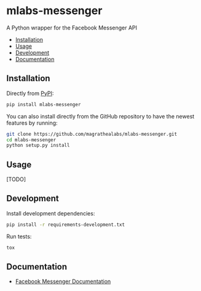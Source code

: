 # mlabs-messenger

A Python wrapper for the Facebook Messenger API

- [Installation](#installation)
- [Usage](#usage)
- [Development](#development)
- [Documentation](#documentation)

## Installation

Directly from [PyPI](https://pypi.python.org/pypi/mlabs-messenger):

```bash
pip install mlabs-messenger
```

You can also install directly from the GitHub repository to have the newest features by running:

```bash
git clone https://github.com/magrathealabs/mlabs-messenger.git
cd mlabs-messenger
python setup.py install
```

## Usage

[TODO]

## Development

Install development dependencies:

```bash
pip install -r requirements-development.txt
```

Run tests:

```bash
tox
```

## Documentation

* [Facebook Messenger Documentation](https://developers.facebook.com/docs/messenger-platform)
